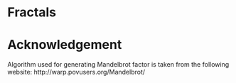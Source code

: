 # Fractals

<h1> Acknowledgement </h1>
Algorithm used for generating Mandelbrot factor is taken from the following website: http://warp.povusers.org/Mandelbrot/
